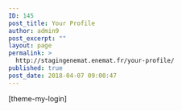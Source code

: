 ```yaml
---
ID: 145
post_title: Your Profile
author: admin9
post_excerpt: ""
layout: page
permalink: >
  http://stagingenemat.enemat.fr/your-profile/
published: true
post_date: 2018-04-07 09:00:47
---
```

[theme-my-login]
